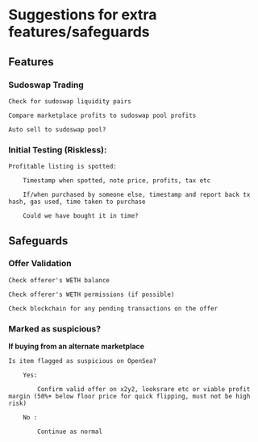 # Suggestions for extra features/safeguards

## Features 

### Sudoswap Trading
    Check for sudoswap liquidity pairs

    Compare marketplace profits to sudoswap pool profits

    Auto sell to sudoswap pool?

### Initial Testing (Riskless):
    Profitable listing is spotted:

        Timestamp when spotted, note price, profits, tax etc

        If/when purchased by someone else, timestamp and report back tx hash, gas used, time taken to purchase

        Could we have bought it in time?

## Safeguards

### Offer Validation
    Check offerer's WETH balance

    Check offerer's WETH permissions (if possible)

    Check blockchain for any pending transactions on the offer 

### Marked as suspicious?
**If buying from an alternate marketplace**

    Is item flagged as suspicious on OpenSea?

        Yes:

            Confirm valid offer on x2y2, looksrare etc or viable profit margin (50%+ below floor price for quick flipping, must not be high risk)

        No :

            Continue as normal
